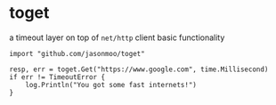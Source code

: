 # toget

a timeout layer on top of `net/http` client basic functionality

	import "github.com/jasonmoo/toget"

	resp, err = toget.Get("https://www.google.com", time.Millisecond)
	if err != TimeoutError {
		log.Println("You got some fast internets!")
	}

